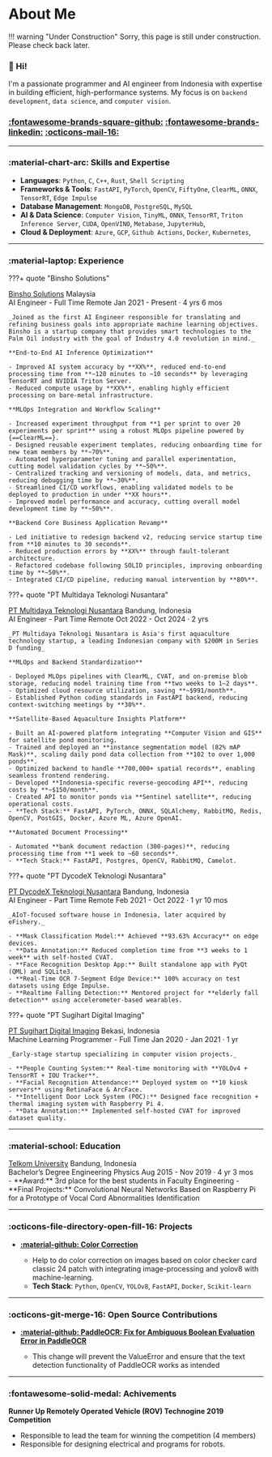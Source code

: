 # About Me

!!! warning "Under Construction"
    Sorry, this page is still under construction. Please check back later.


### :wave: Hi!
I'm a passionate programmer and AI engineer from Indonesia with expertise in building efficient, high-performance systems. My focus is on `backend development`, `data science`, and `computer vision`.

### [:fontawesome-brands-square-github:](https://github.com/agfianf)  [:fontawesome-brands-linkedin:](https://www.linkedin.com/in/magfianf/) [:octicons-mail-16:](mailto:muhammadagfian96@gmail.com)

---

### :material-chart-arc: Skills and Expertise
- **Languages**: `Python`, `C`, `C++`, `Rust`, `Shell Scripting`
- **Frameworks & Tools**: `FastAPI`, `PyTorch`, `OpenCV`, `FiftyOne`, `ClearML`, `ONNX`, `TensorRT`, `Edge Impulse`
- **Database Management**: `MongoDB`, `PostgreSQL`, `MySQL`
- **AI & Data Science**: `Computer Vision`, `TinyML`, `ONNX`, `TensorRT`, `Triton Inference Server`, `CUDA`, `OpenVINO`, `Metabase`, `JupyterHub`, 
- **Cloud & Deployment**: `Azure`, `GCP`, `Github Actions`, `Docker`, `Kubernetes`,

---

### :material-laptop: Experience
???+ quote "Binsho Solutions"
    <div class="job-company-location">
        <a id="binsho-solutions" class="c-name" href="https://binshosolutions.com/">Binsho Solutions</a>
        <span class="c-loc">Malaysia</span>
    </div>
    <div class="job-title-date">
        <span class="title">AI Engineer - Full Time Remote</span>
        <span class="date">Jan 2021 - Present · 4 yrs 6 mos</span>
    </div>

    _Joined as the first AI Engineer responsible for translating and refining business goals into appropriate machine learning objectives. Binsho is a startup company that provides smart technologies to the Palm Oil industry with the goal of Industry 4.0 revolution in mind._

    **End-to-End AI Inference Optimization**

    - Improved AI system accuracy by **XX%**, reduced end-to-end processing time from **~120 minutes to ~10 seconds** by leveraging TensorRT and NVIDIA Triton Server.
    - Reduced compute usage by **XX%**, enabling highly efficient processing on bare-metal infrastructure.

    **MLOps Integration and Workflow Scaling**

    - Increased experiment throughput from **1 per sprint to over 20 experiments per sprint** using a robust MLOps pipeline powered by {==ClearML==}.
    - Designed reusable experiment templates, reducing onboarding time for new team members by **~70%**.
    - Automated hyperparameter tuning and parallel experimentation, cutting model validation cycles by **~50%**.
    - Centralized tracking and versioning of models, data, and metrics, reducing debugging time by **~30%**.
    - Streamlined CI/CD workflows, enabling validated models to be deployed to production in under **XX hours**.
    - Improved model performance and accuracy, cutting overall model development time by **~50%**.

    **Backend Core Business Application Revamp**

    - Led initiative to redesign backend v2, reducing service startup time from **10 minutes to 30 seconds**.
    - Reduced production errors by **XX%** through fault-tolerant architecture.
    - Refactored codebase following SOLID principles, improving onboarding time by **~50%**.
    - Integrated CI/CD pipeline, reducing manual intervention by **80%**.

???+ quote "PT Multidaya Teknologi Nusantara"
    <div class="job-company-location">
        <a class="c-name" href="https://efishery.com/id/">PT Multidaya Teknologi Nusantara</a>
        <span class="c-loc">Bandung, Indonesia</span>
    </div>
    <div class="job-title-date">
        <span class="title">AI Engineer - Part Time Remote</span>
        <span class="date">Oct 2022 - Oct 2024 · 2 yrs</span>
    </div>

    _PT Multidaya Teknologi Nusantara is Asia's first aquaculture technology startup, a leading Indonesian company with $200M in Series D funding_

    **MLOps and Backend Standardization**

    - Deployed MLOps pipelines with ClearML, CVAT, and on-premise blob storage, reducing model training time from **two weeks to 1–2 days**.
    - Optimized cloud resource utilization, saving **~$991/month**.
    - Established Python coding standards in FastAPI backend, reducing context-switching meetings by **30%**.

    **Satellite-Based Aquaculture Insights Platform**

    - Built an AI-powered platform integrating **Computer Vision and GIS** for satellite pond monitoring.
    - Trained and deployed an **instance segmentation model (82% mAP Mask)**, scaling daily pond data collection from **102 to over 1,000 ponds**.
    - Optimized backend to handle **700,000+ spatial records**, enabling seamless frontend rendering.
    - Developed **Indonesia-specific reverse-geocoding API**, reducing costs by **~$150/month**.
    - Created API to monitor ponds via **Sentinel satellite**, reducing operational costs.
    - **Tech Stack:** FastAPI, PyTorch, ONNX, SQLAlchemy, RabbitMQ, Redis, OpenCV, PostGIS, Docker, Azure ML, Azure OpenAI.

    **Automated Document Processing**

    - Automated **bank document redaction (300-pages)**, reducing processing time from **1 week to ~60 seconds**.
    - **Tech Stack:** FastAPI, Postgres, OpenCV, RabbitMQ, Camelot.

???+ quote "PT DycodeX Teknologi Nusantara"
    <div class="job-company-location">
        <a class="c-name" href="https://www.dycodex.com/">PT DycodeX Teknologi Nusantara</a>
        <span class="c-loc">Bandung, Indonesia</span>
    </div>
    <div class="job-title-date">
        <span class="title">AI Engineer - Part Time Remote</span>
        <span class="date">Feb 2021 - Oct 2022 · 1 yr 10 mos</span>
    </div>

    _AIoT-focused software house in Indonesia, later acquired by eFishery._

    - **Mask Classification Model:** Achieved **93.63% Accuracy** on edge devices.
    - **Data Annotation:** Reduced completion time from **3 weeks to 1 week** with self-hosted CVAT.
    - **Face Recognition Desktop App:** Built standalone app with PyQt (QML) and SQLite3.
    - **Real-Time OCR 7-Segment Edge Device:** 100% accuracy on test datasets using Edge Impulse.
    - **Realtime Falling Detection:** Mentored project for **elderly fall detection** using accelerometer-based wearables.

???+ quote "PT Sugihart Digital Imaging"
    <div class="job-company-location">
        <a class="c-name" href="https://www.instagram.com/sugihartdigital/?hl=id">PT Sugihart Digital Imaging</a>
        <span class="c-loc">Bekasi, Indonesia</span>
    </div>
    <div class="job-title-date">
        <span class="title">Machine Learning Programmer - Full Time</span>
        <span class="date">Jan 2020 - Jan 2021 · 1 yr</span>
    </div>
    
    _Early-stage startup specializing in computer vision projects._

    - **People Counting System:** Real-time monitoring with **YOLOv4 + TensorRT + IOU Tracker**.
    - **Facial Recognition Attendance:** Deployed system on **10 kiosk servers** using RetinaFace & ArcFace.
    - **Intelligent Door Lock System (POC):** Designed face recognition + thermal imaging system with Raspberry Pi 4.
    - **Data Annotation:** Implemented self-hosted CVAT for improved dataset quality.

---

### :material-school: Education
<div class="job-company-location">
    <a class="c-name" href="https://binshosolutions.com/">Telkom University</a>
    <span class="c-loc">Bandung, Indonesia</span>
</div>
<div class="job-title-date">
    <span class="title">Bachelor’s Degree Engineering Physics</span>
    <span class="date">Aug 2015 - Nov 2019 · 4 yr 3 mos</span>
</div>
- **Award:** 3rd place for the best students in Faculty Engineering
- **Final Projects:** Convolutional Neural Networks Based on Raspberry Pi for a Prototype of Vocal Cord Abnormalities Identification

---
### :octicons-file-directory-open-fill-16: Projects
- [**:material-github: Color Correction**](https://github.com/agfianf/color-correction-asdfghjkl)
    
    - Help to do color correction on images based on color checker card classic 24 patch with integrating image-processing and yolov8 with machine-learning.
    - **Tech Stack**: `Python`, `OpenCV`, `YOLOv8`, `FastAPI`, `Docker`, `Scikit-learn`


---
### :octicons-git-merge-16: Open Source Contributions
- [**:material-github: PaddleOCR: Fix for Ambiguous Boolean Evaluation Error in PaddleOCR**](https://github.com/PaddlePaddle/PaddleOCR/pull/11287)

    - This change will prevent the ValueError and ensure that the text detection functionality of PaddleOCR works as intended


---
### :fontawesome-solid-medal: Achivements
**Runner Up Remotely Operated Vehicle (ROV) Technogine 2019 Competition**

- Responsible to lead the team for winning the competition (4 members)
- Responsible for designing electrical and programs for robots.

